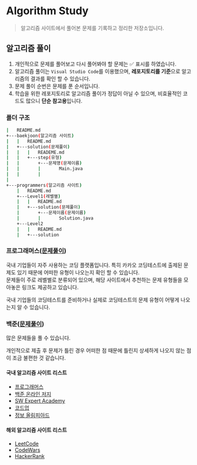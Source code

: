 # Algorithm Study

> 알고리즘 사이트에서 풀어본 문제를 기록하고 정리한 저장소입니다.

## 알고리즘 풀이

1. 개인적으로 문제를 풀어보고 다시 풀어봐야 할 문제는 :white_check_mark: 표시를 하였습니다.
2. 알고리즘 풀이는 `Visual Studio Code`를 이용했으며, **레포지토리를 기준**으로 알고리즘의 결과를 확인 할 수 있습니다.
3. 문제 풀이 순번은 문제를 푼 순서입니다.
4. 학습을 위한 레포지토리로 알고리즘 풀이가 정답이 아닐 수 있으며, 비효율적인 코드도 많으니 **단순 참고용**입니다.

### 폴더 구조

```bash
|   README.md
+---baekjoon(알고리즘 사이트)
|   |   README.md
|   +---solution(문제풀이)
|   |   |   READEME.md
|   |   +---step(유형)
|   |       +---문제명(문제이름)
|   |       |       Main.java
|   |       |
|
+---programmers(알고리즘 사이트)
    |   README.md
    +---Level1(레벨별)
    |   |   README.md
    |   +---solution(문제풀이)
    |       +---문제이름(문제이름)
    |       |       Solution.java
    +---Level2
    |   |   README.md
    |   +---solution
```

### 프로그래머스([문제풀이](./programmers/README.md))

국내 기업들이 자주 사용하는 코딩 플랫폼입니다. 특히 카카오 코딩테스트에 출제된 문제도 있기 때문에 어떠한 유형이 나오는지 확인 할 수 있습니다.  
문제들이 주로 레벨별로 분류되어 있으며, 해당 사이트에서 추천하는 문제 유형들을 모아놓은 링크도 제공하고 있습니다.

국내 기업들의 코딩테스트를 준비하거나 실제로 코딩테스트의 문제 유형이 어떻게 나오는지 알 수 있습니다.

### 백준([문제풀이](./baekjoon/README.md))

많은 문제들을 풀 수 있습니다.

개인적으로 제출 후 문제가 틀린 경우 어떠한 점 때문에 틀린지 상세하게 나오지 않는 점이 조금 불편한 것 같습니다.

#### 국내 알고리즘 사이트 리스트

- [프로그래머스](https://programmers.co.kr/)
- [백준 온라인 저지](https://www.acmicpc.net)
- [SW Expert Academy](https://swexpertacademy.com/main/main.do)
- [코드업](https://codeup.kr/index.php)
- [정보 올림피아드](http://www.jungol.co.kr/)

#### 해외 알고리즘 사이트 리스트

- [LeetCode](https://leetcode.com/)
- [CodeWars](https://www.codewars.com/)
- [HackerRank](https://www.hackerrank.com/)
